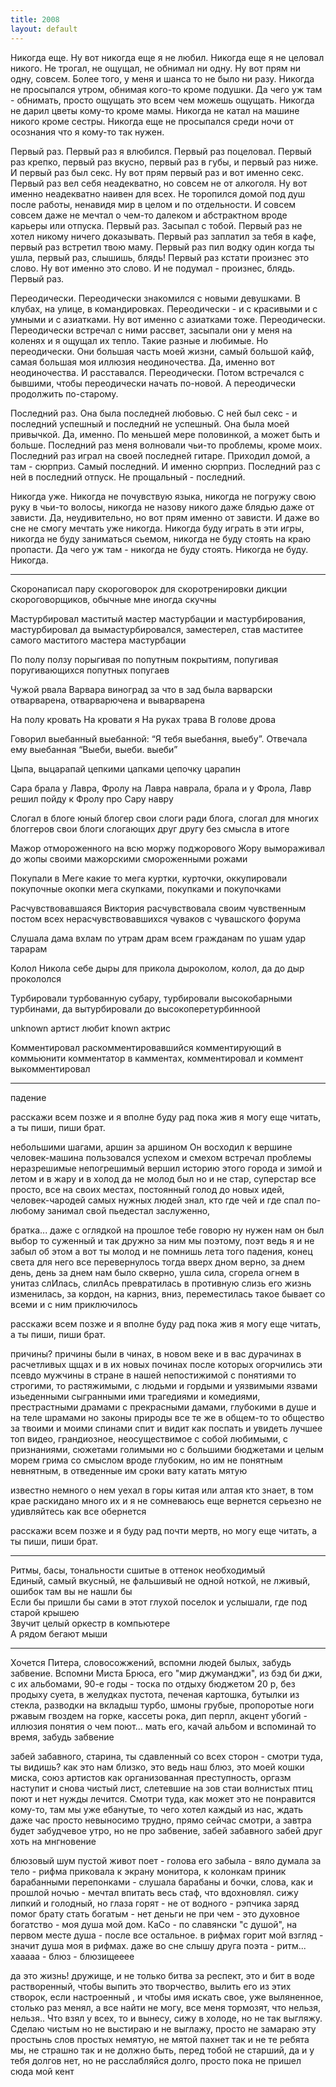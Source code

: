 ```yaml
---
title: 2008
layout: default
---
```



Никогда еще. Ну вот никогда еще я не любил. Никогда еще я не целовал никого. Не трогал, не ощущал, не обнимал ни одну. Ну вот прям ни одну, совсем. Более того, у меня и шанса то не было ни разу. Никогда не просыпался утром, обнимая кого-то кроме подушки. Да чего уж там - обнимать, просто ощущать это всем чем можешь ощущать. Никогда не дарил цветы кому-то кроме мамы. Никогда не катал на машине никого кроме сестры. Никогда еще не просыпался среди ночи от осознания что я кому-то так нужен.

Первый раз. Первый раз я влюбился. Первый раз поцеловал. Первый раз крепко, первый раз вкусно, первый раз в губы, и первый раз ниже. И первый раз был секс. Ну вот прям первый раз и вот именно секс. Первый раз вел себя неадекватно, но совсем не от алкоголя. Ну вот именно неадекватно наивен для всех. Не торопился домой под душ после работы, ненавидя мир в целом и по отдельности. И совсем совсем даже не мечтал о чем-то далеком и абстрактном вроде карьеры или отпуска. Первый раз. Засыпал с тобой. Первый раз не хотел никому ничего доказывать. Первый раз заплатил за тебя в кафе, первый раз встретил твою маму. Первый раз пил водку один когда ты ушла, первый раз, слышишь, блядь! Первый раз кстати произнес это слово. Ну вот именно это слово. И не подумал - произнес, блядь. Первый раз.

Переодически. Переодически знакомился с новыми девушками. В клубах, на улице, в командировках. Переодически - и с красивыми и с умными и с азиатками. Ну вот именно с азиатками тоже. Переодически. Переодически встречал с ними рассвет, засыпали они у меня на коленях и я ощущал их тепло. Такие разные и любимые. Но переодически. Они большая часть моей жизни, самый большой кайф, самая большая моя иллюзия неодиночества. Да, именно вот неодиночества. И расставался. Переодически. Потом встречался с бывшими, чтобы переодически начать по-новой. А переодически продолжить по-старому.

Последний раз. Она была последней любовью. С ней был секс - и последний успешный и последний не успешный. Она была моей привычкой. Да, именно. По меньшей мере половинкой, а может быть и больше. Последний раз меня волновали чьи-то проблемы, кроме моих. Последний раз играл на своей последней гитаре. Приходил домой, а там - сюрприз. Самый последний. И именно сюрприз. Последний раз с ней в последний отпуск. Не прощальный - последний. 

Никогда уже. Никогда не почувствую языка, никогда не погружу свою руку в чьи-то волосы, никогда не назову никого даже блядью даже от зависти. Да, неудивительно, но вот прям именно от зависти. И даже во сне не смогу мечтать уже никогда. Никогда буду играть в эти игры, никогда не буду заниматься сьемом, никогда не буду стоять на краю пропасти. Да чего уж там - никогда не буду стоять. Никогда не буду. Никогда.

***

Скоронаписал пару скороговорок для скоротренировки дикции скороговорщиков, обычные мне иногда скучны

Мастурбировал маститый мастер мастурбации и мастурбирования, мастурбировал да вымастурбировался, заместерел, став маститее самого маститого мастера мастурбации

По полу ползу порыгивая по попутным покрытиям, попугивая поругивающихся попутных попугаев

Чужой рвала Варвара виноград за что в зад была варварски отварварена, отварварючена и выварварена

На полу кровать На кровати я На руках трава В голове дрова 

Говорил выебанный выебанной: “Я тебя выебання, выебу”. Отвечала ему выебанная “Выеби, выеби. выеби”

Цыпа, выцарапай цепкими цапками цепочку царапин

Сара брала у Лавра, Фролу на Лавра наврала, брала и у Фрола, Лавр решил пойду к Фролу про Сару навру

Слогал в блоге юный блогер свои слоги ради блога, слогал для многих блоггеров свои блоги слогающих друг другу без смысла в итоге

Мажор отмороженного на всю моржу поджорового Жору вымораживал до жопы своими мажорскими смороженными рожами

Покупали в Меге какие то мега куртки, курточки, оккупировали покупочные окопки мега скупками, покупками и покупочками

Расчувствовавшаяся Виктория расчувствовала своим чувственным постом всех нерасчувствовавшихся чуваков с чувашского форума

Слушала дама вхлам по утрам драм всем гражданам по ушам удар тарарам

Колол Никола себе дыры для прикола дыроколом, колол, да до дыр прокололся

Турбировали турбованную субару, турбировали высокобарными турбинами, да вытурбировали до высокоперетурбинноой

unknown артист любит known актрис

Комментировал раскомментировавшийся комментирующий в коммьюнити комментатор в камментах, комментировал и коммент выкомментировал

***

падение

расскажи всем позже и я вполне буду рад
пока жив я могу еще читать, а ты пиши, пиши брат.


небольшими шагами, аршин за аршином
Он восходил к вершине
человек-машина
пользовался успехом и смехом встречал проблемы
неразрешимые
непогрешимый
вершил историю этого города и зимой и летом и в жару и в холод
да не молод был но и не стар, суперстар
все просто, все на своих местах, 
постоянный голод
до новых идей,
человек-чародей
самых нужных людей знал, кто где чей и где спал
по-любому занимал свой пьедестал заслуженно, 

братка... 
даже с оглядкой на прошлое тебе говорю
ну нужен нам он был
выбор то суженный и
так дружно за ним мы поэтому,
поэт ведь я и не забыл об этом
а вот ты молод и не помнишь лета того
падения, конец света для него
все перевернулось тогда вверх дном
верно, за днем день, день за днем 
нам было скверно, ушла сила, сгорела огнем
в унитаз слИлась, слилАсь превратилась в противную слизь
его жизнь изменилась,
за кордон, на карниз, вниз, переместилась
такое бывает со всеми и с ним приключилось


расскажи всем позже и я вполне буду рад
пока жив я могу еще читать, а ты пиши, пиши брат.



причины? причины были
в чинах, в новом веке и в вас дурачинах
в расчетливых щщах и в их новых починах
после которых огорчились эти псевдо мужчины
в стране в нашей непостижимой
с понятиями то строгими, то растяжимыми,
с людьми
и гордыми и уязвимыми
язвами изьеденными
сыгранными ими трагедиями и комедиями,
престрастными драмами
с прекрасными дамами, 
глубокими в душе и на теле шрамами
но законы природы все те же в общем-то
то общество за твоими и моими спинами
спит и видит
как поспать и увидеть
лучшее топ видео, грандиозное, неосуществимое
с собой любимыми, с признаниями, сюжетами голимыми 
но с большими бюджетами и целым морем грима
со смыслом вроде глубоким, но им не понятным
невнятным, в отведенные им сроки
вату катать мятую


известно немного о нем уехал в горы китая
или алтая кто знает, в том крае раскидано много их
и я не сомневаюсь еще вернется
серьезно
не удивляйтесь как все обернется

расскажи всем позже и я буду рад
почти мертв, но могу еще читать, а ты пиши, пиши брат.

***

Ритмы, басы, тональности сшитые в оттенок необходимый  
Единый, самый вкусный, не фальшивый не одной ноткой, не лживый, ошибок там вы не нашли бы  
Если бы пришли бы сами в этот глухой поселок и услышали, где под старой крышею  
Звучит целый оркестр в компьютере  
А рядом бегают мыши  

***

Хочется Питера, словосожжений, вспомни людей былых, забудь забвение. Вспомни Миста Брюса, его "мир джуманджи", из бэд би джи, с их альбомами, 90-е годы - тоска по отдыху бюджетом 20 р, без продыху суета, в желудках пустота, печеная картошка, бутылки из стекла, разводки на вкладыш турбо, шмоны грубые, пропоротые ноги ржавым гвоздем на горке, кассеты рока, дип перпл, акцент убогий - иллюзия понятия о чем поют... мать его, качай альбом и вспоминай то время, забудь забвение

забей забавного, старина, ты сдавленный со всех сторон - смотри туда, ты видишь? как это нам близко, это ведь наш блюз, это моей кошки миска, союз артистов как организованная преступность, оргазм наступит и снова чистый лист, слетевшие на зов стаи волнистых птиц поют и нет нужды лечится. Смотри туда, как может это не понравится кому-то, там мы уже ебанутые,  то чего хотел каждый из нас, ждать даже час просто невыносимо трудно, прямо сейчас смотри, а завтра будет забудчевое утро, но не про забвение, забей забавного забей друг хоть на мнгновение
 
блюзовый шум пустой живот поет - голова его забыла - вяло думала за тело - рифма приковала к экрану монитора, к колонкам приник барабанными перепонками - слушала барабаны и бочки, слова, как и прошлой ночью - мечтал впитать весь стаф, что вдохновлял. сижу липкий и голодный, но глаза горят - не от водного - рэпчика заряд помог брату стать богатым - нет деньги не при чем - это духовное богатство - моя душа мой дом. КаСо - по славянски "с душой", на первом месте душа - после все остальное. в рифмах горит мой взгляд - значит душа моя в рифмах. даже во сне слышу друга поэта - ритм... хааааа - блюз - блюзищееее
 
да это жизнь! дружище, и не только битва за респект, это и бит в воде растворенный, чтобы выпить это творчество, вылить его из этих створок, если настроенный , и чтобы имя искать свое, уже выляненное, столько раз менял, а все найти не могу, все меня тормозят, что нельзя, нельзя..  Что взял у всех, то и вынесу, сижу в холоде, но не так выгляжу. Сделаю чистым но не выстираю и не выглажу, просто не замараю эту простынь слов простых немятую, не мятой пахнет так и не те ребята мы, не страшно так и не должно быть, перед тобой не старший, да и у тебя долгов нет, но не расслабляйся долго, просто пока не пришел сюда мой кент



